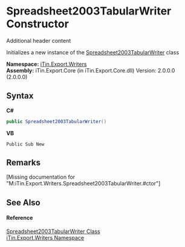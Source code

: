 # Spreadsheet2003TabularWriter Constructor 
Additional header content 

Initializes a new instance of the <a href="T_iTin_Export_Writers_Spreadsheet2003TabularWriter">Spreadsheet2003TabularWriter</a> class

**Namespace:**&nbsp;<a href="N_iTin_Export_Writers">iTin.Export.Writers</a><br />**Assembly:**&nbsp;iTin.Export.Core (in iTin.Export.Core.dll) Version: 2.0.0.0 (2.0.0.0)

## Syntax

**C#**<br />
``` C#
public Spreadsheet2003TabularWriter()
```

**VB**<br />
``` VB
Public Sub New
```


## Remarks
\[Missing <remarks> documentation for "M:iTin.Export.Writers.Spreadsheet2003TabularWriter.#ctor"\]

## See Also


#### Reference
<a href="T_iTin_Export_Writers_Spreadsheet2003TabularWriter">Spreadsheet2003TabularWriter Class</a><br /><a href="N_iTin_Export_Writers">iTin.Export.Writers Namespace</a><br />
